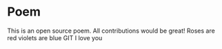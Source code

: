 # Poem
This is an open source poem. All contributions would be great!
Roses are red violets are blue GIT I love you
